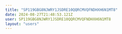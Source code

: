 ```yaml
---
title: "SP119GBG8NJWRY1JSDRE10QQRCMVQFNDHXH6N1MT8"
date: 2024-08-27T21:48:53.121Z
user: SP119GBG8NJWRY1JSDRE10QQRCMVQFNDHXH6N1MT8
layout: "users"
---
```

    